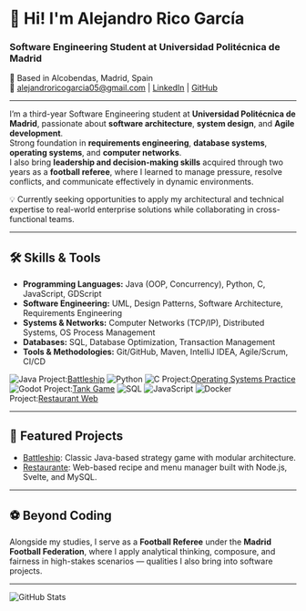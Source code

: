# 👋 Hi! I'm Alejandro Rico García  
### Software Engineering Student at Universidad Politécnica de Madrid

📍 Based in Alcobendas, Madrid, Spain  
📧 alejandroricogarcia05@gmail.com | [LinkedIn](https://www.linkedin.com/in/alejandro-rico-garcia-705724271) | [GitHub](https://github.com/alejandroricogarcia05)

---

I’m a third-year Software Engineering student at **Universidad Politécnica de Madrid**, passionate about **software architecture**, **system design**, and **Agile development**.  
Strong foundation in **requirements engineering**, **database systems**, **operating systems**, and **computer networks**.  
I also bring **leadership and decision-making skills** acquired through two years as a **football referee**, where I learned to manage pressure, resolve conflicts, and communicate effectively in dynamic environments.

💡 Currently seeking opportunities to apply my architectural and technical expertise to real-world enterprise solutions while collaborating in cross-functional teams.

---

## 🛠️ Skills & Tools
- **Programming Languages:** Java (OOP, Concurrency), Python, C, JavaScript, GDScript  
- **Software Engineering:** UML, Design Patterns, Software Architecture, Requirements Engineering  
- **Systems & Networks:** Computer Networks (TCP/IP), Distributed Systems, OS Process Management  
- **Databases:** SQL, Database Optimization, Transaction Management  
- **Tools & Methodologies:** Git/GitHub, Maven, IntelliJ IDEA, Agile/Scrum, CI/CD  

![Java](https://img.shields.io/badge/Java-informational?style=flat&logo=java)
Project:[Battleship](https://github.com/alejandroricogarcia05/Battleship)
![Python](https://img.shields.io/badge/Python-informational?style=flat&logo=python)
![C](https://img.shields.io/badge/C-informational?style=flat&logo=c)
Project:[Operating Systems Practice](https://github.com/alejandroricogarcia05/OperatingSystems)
![Godot](https://img.shields.io/badge/Godot-informational?style=flat&logo=godot-engine)
Project:[Tank Game](https://github.com/alejandroricogarcia05/Tank)
![SQL](https://img.shields.io/badge/SQL-informational?style=flat&logo=mysql)
![JavaScript](https://img.shields.io/badge/JavaScript-informational?style=flat&logo=javascript)
![Docker](https://img.shields.io/badge/Docker-informational?style=flat&logo=docker)
Project:[Restaurant Web](https://github.com/alejandroricogarcia05/restaurante)

---

## 🚀 Featured Projects
- [Battleship](https://github.com/alejandroricogarcia05/Battleship): Classic Java-based strategy game with modular architecture.  
- [Restaurante](https://github.com/alejandroricogarcia05/restaurante): Web-based recipe and menu manager built with Node.js, Svelte, and MySQL.  

---

## ⚽ Beyond Coding
Alongside my studies, I serve as a **Football Referee** under the **Madrid Football Federation**, where I apply analytical thinking, composure, and fairness in high-stakes scenarios — qualities I also bring into software projects.

---

![GitHub Stats](https://github-readme-stats.vercel.app/api?username=alejandroricogarcia05&show_icons=true&theme=dracula)
